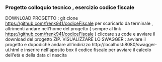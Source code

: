 ### Progetto colloquio tecnico , esercizio codice fiscale ###
 DOWNLOAD PROGETTO : git clone https://github.com/frenk941/codiceFiscale per scaricarlo da terminale , altrimenti andare
nell'home del progetto ( sempre al link https://github.com/frenk941/codiceFiscale ) cliccare su code e avviare il download del 
progetto ZIP.
VISUALIZZARE LO SWAGGER : avviare il progetto e dopodichè andare all'indirizzo http://localhost:8080/swagger-ui.html 
e inserire nell'aposito box il codice fiscale per avviare il calcolo dell'età e della data di nascita
